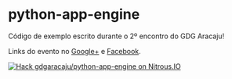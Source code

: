 python-app-engine
=================

Código de exemplo escrito durante o 2º encontro do GDG Aracaju!

Links do evento no [Google+](https://plus.google.com/events/c54udfauu781s249jarn5u3r2h4) e [Facebook](https://www.facebook.com/events/500175456759886/).

[![Hack gdgaracaju/python-app-engine on Nitrous.IO](https://d3o0mnbgv6k92a.cloudfront.net/assets/hack-l-v1-3cc067e71372f6045e1949af9d96095b.png)](https://www.nitrous.io/hack_button?source=embed&runtime=django&repo=gdgaracaju%2Fpython-app-engine&file_to_open=README.md)
